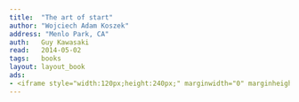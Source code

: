 ```yaml
---
title:	"The art of start"
author: "Wojciech Adam Koszek"
address: "Menlo Park, CA"
auth:	Guy Kawasaki
read:	2014-05-02
tags:	books
layout: layout_book
ads:
- <iframe style="width:120px;height:240px;" marginwidth="0" marginheight="0" scrolling="no" frameborder="0" src="//ws-na.amazon-adsystem.com/widgets/q?ServiceVersion=20070822&OneJS=1&Operation=GetAdHtml&MarketPlace=US&source=ss&ref=ss_til&ad_type=product_link&tracking_id=wkoszek-20&marketplace=amazon&region=US&placement=B00MNNAOX0&asins=B00MNNAOX0&linkId=ZCIHUF27QUXYSBAS&show_border=false&link_opens_in_new_window=true&price_color=333333&title_color=C00000&bg_color=FFFFFF"> </iframe>
---
```


